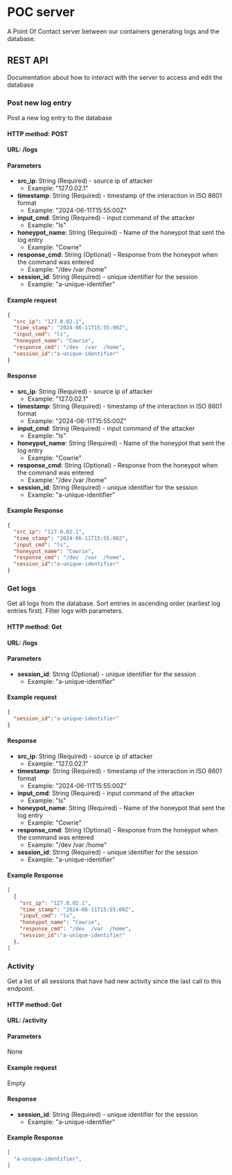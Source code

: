 # POC server
A Point Of Contact server between our containers generating logs and the database.

## REST API
Documentation about how to interact with the server to access and edit the database

### Post new log entry
Post a new log entry to the database
#### HTTP method: POST
#### URL: /logs
#### Parameters
- **src_ip**: String (Required) - source ip of attacker
  - Example: "127.0.02.1"
- **timestamp**: String (Required) - timestamp of the interaction in ISO 8601 format
  - Example: "2024-06-11T15:55:00Z"
- **input_cmd**: String (Required) - input command of the attacker
  - Example: "ls"
- **honeypot_name**: String (Required) - Name of the honeypot that sent the log entry
  - Example: "Cowrie"
- **response_cmd**: String (Optional) - Response from the honeypot when the command was entered
  - Example: "/dev  /var  /home"
- **session_id**: String (Required) - unique identifier for the session
  - Example: "a-unique-identifier"

#### Example request
```JSON
{
  "src_ip": "127.0.02.1",
  "time_stamp": "2024-06-11T15:55:00Z",
  "input_cmd": "ls",
  "honeypot_name": "Cowrie",
  "response_cmd": "/dev  /var  /home",
  "session_id":"a-unique-identifier"
}
```
#### Response
- **src_ip**: String (Required) - source ip of attacker
  - Example: "127.0.02.1"
- **timestamp**: String (Required) - timestamp of the interaction in ISO 8601 format
  - Example: "2024-06-11T15:55:00Z"
- **input_cmd**: String (Required) - input command of the attacker
  - Example: "ls"
- **honeypot_name**: String (Required) - Name of the honeypot that sent the log entry
  - Example: "Cowrie"
- **response_cmd**: String (Optional) - Response from the honeypot when the command was entered
  - Example: "/dev  /var  /home"
- **session_id**: String (Required) - unique identifier for the session
  - Example: "a-unique-identifier"

#### Example Response
```JSON
{
  "src_ip": "127.0.02.1",
  "time_stamp": "2024-06-11T15:55:00Z",
  "input_cmd": "ls",
  "honeypot_name": "Cowrie",
  "response_cmd": "/dev  /var  /home",
  "session_id":"a-unique-identifier"
}
```

### Get logs
Get all logs from the database. Sort entries in ascending order (earliest log entries first). Filter logs with parameters.
#### HTTP method: Get
#### URL: /logs
#### Parameters
- **session_id**: String (Optional) - unique identifier for the session
  - Example: "a-unique-identifier"

#### Example request
```JSON
{
  "session_id":"a-unique-identifier"
}
```
#### Response
- **src_ip**: String (Required) - source ip of attacker
  - Example: "127.0.02.1"
- **timestamp**: String (Required) - timestamp of the interaction in ISO 8601 format
  - Example: "2024-06-11T15:55:00Z"
- **input_cmd**: String (Required) - input command of the attacker
  - Example: "ls"
- **honeypot_name**: String (Required) - Name of the honeypot that sent the log entry
  - Example: "Cowrie"
- **response_cmd**: String (Optional) - Response from the honeypot when the command was entered
  - Example: "/dev  /var  /home"
- **session_id**: String (Required) - unique identifier for the session
  - Example: "a-unique-identifier"

#### Example Response
```JSON
[
  {
    "src_ip": "127.0.02.1",
    "time_stamp": "2024-06-11T15:55:00Z",
    "input_cmd": "ls",
    "honeypot_name": "Cowrie",
    "response_cmd": "/dev  /var  /home",
    "session_id":"a-unique-identifier"
  },
]
```

### Activity
Get a list of all sessions that have had new activity since the last call to this endpoint. 
#### HTTP method: Get
#### URL: /activity
#### Parameters
None

#### Example request
Empty

#### Response
- **session_id**: String (Required) - unique identifier for the session
  - Example: "a-unique-identifier"

#### Example Response
```JSON
[
  "a-unique-identifier",
]
```
